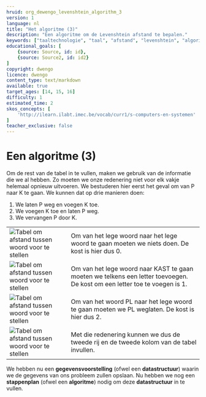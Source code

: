 ```yaml
---
hruid: org_dewengo_levenshtein_algorithm_3
version: 1
language: nl
title: "Het algoritme (3)"
description: "Een algoritme om de Levenshtein afstand te bepalen."
keywords: ["taaltechnologie", "taal", "afstand", "levenshtein", "algoritme"]
educational_goals: [
    {source: Source, id: id}, 
    {source: Source2, id: id2}
]
copyright: dwengo
licence: dwengo
content_type: text/markdown
available: true
target_ages: [14, 15, 16]
difficulty: 1
estimated_time: 2
skos_concepts: [
    'http://ilearn.ilabt.imec.be/vocab/curr1/s-computers-en-systemen'
]
teacher_exclusive: false
---
```


# Een algoritme (3)

Om de rest van de tabel in te vullen, maken we gebruik van de informatie die we al hebben. Zo moeten we onze redenering niet voor elk vakje helemaal opnieuw uitvoeren. We bestuderen hier eerst het geval om van P naar K te gaan. We kunnen dat op drie manieren doen:

1. We laten P weg en voegen K toe.
2. We voegen K toe en laten P weg.
3. We vervangen P door K.

<table>
    <tr>
        <td><img src="img/evenshtein_example_step3.svg" alt="Tabel om afstand tussen woord voor te stellen" title="tabel om afstand tussen woord voor te stellen"></td>
        <td>Om van het lege woord naar het lege woord te gaan moeten we niets doen. De kost is hier dus 0.</td>
    </tr>
    <tr>
        <td><img src="img/evenshtein_example_step4a.svg" alt="Tabel om afstand tussen woord voor te stellen" title="tabel om afstand tussen woord voor te stellen"></td>
        <td>Om van het lege woord naar KAST te gaan moeten we telkens een letter toevoegen. De kost om een letter toe te voegen is 1.</td>
    </tr>
    <tr>
        <td><img src="img/evenshtein_example_step4b.svg" alt="Tabel om afstand tussen woord voor te stellen" title="tabel om afstand tussen woord voor te stellen"></td>
        <td>Om van het woord PL naar het lege woord te gaan moeten we PL weglaten. De kost is hier dus 2.</td>
    </tr>
    <tr>
        <td><img src="img/evenshtein_example_step2.svg" alt="Tabel om afstand tussen woord voor te stellen" title="tabel om afstand tussen woord voor te stellen"></td>
        <td>Met die redenering kunnen we dus de tweede rij en de tweede kolom van de tabel invullen.</td>
    </tr>
</table>


We hebben nu een **gegevensvoorstelling** (ofwel een **datastructuur**) waarin we de gegevens van ons probleem zullen opslaan. Nu hebben we nog een **stappenplan** (ofwel een **algoritme**) nodig om deze **datastructuur** in te vullen.